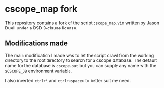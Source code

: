 # cscope\_map fork

This repository contains a fork of the script `cscope_map.vim` written by Jason Duell under a BSD 3-clause license.

## Modifications made

The main modification I made was to let the script crawl from the working directory to the root directory to search for a cscope database. The default name for the database is `cscope.out` but you can supply any name with the `$CSCOPE_DB` environment variable.

I also inverted `ctrl+\` and `ctrl+<space>` to better suit my need.

